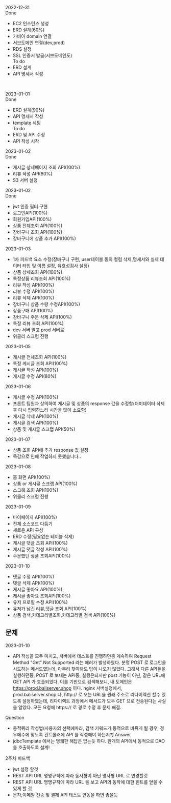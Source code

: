 2022-12-31<br>
Done
- EC2 인스턴스 생성
- ERD 설계(60%)
- 가비아 domain 연결
- 서브도메인 연결(dev,prod)
- RDS 설정
- SSL 인증서 발급(서브도메인도)<br>
To do
- ERD 설계 
- API 명세서 작성
<br>

2023-01-01<br>
Done
- ERD 설계(90%)
- API 명세서 작성
- template 세팅<br>
To do
- ERD 및 API 수정
- API 작성 시작<br>

2023-01-02<br>
Done
- 게시글 상세페이지 조회 API(100%)
- 리뷰 작성 API(80%)
- S3 서버 설정

2023-01-02<br>
Done
- jwt 인증 필터 구현
- 로그인API(100%)
- 회원가입API(100%)
- 상품 전체조회 API(100%)
- 장바구니 조회 API(100%)
- 장바구니에 상품 추가 API(100%)

2023-01-03<br>
- 1차 피드백 요소 수정(장바구니 구현, user테이블 동의 컬럼 삭제,명세서와 실제 데이터 타입 및 이름 설정, 유효성검사 설정)
- 상품 상세조회 API(100%)
- 특정상품 리뷰조회 API(100%)
- 리뷰 작성 API(100%)
- 리뷰 수정 API(100%)
- 리뷰 삭제 API(100%)
- 장바구니 상품 수량 수정API(100%)
- 상품구매 API(100%)
- 장바구니 주문 삭제 API(100%)
- 특정 리뷰 조회 API(100%)
- dev 서버 말고 prod 서버로 
- 위클리 스크럼 진행

2023-01-05<br>
- 게시글 전체조회 API(100%)
- 특정 게시글 조회 API(100%)
- 게시글 작성 API(100%)
- 게시글 수정 API(80%)

2023-01-06<br>
- 게시글 수정 API(100%)
- 프론트 팀원과 상의하여 게시글 및 상품의 response 값을 수정함(더미데이터 삭제 후 다시 입력하느라 시간을 많이 소요함)
- 게시글 삭제 API(100%)
- 게시글 검색 API(100%)
- 상품 및 게시글 스크랩 API(50%)

2023-01-07<br>
- 상품 조회 API에 추가 response 값 설정
- 독감으로 인해 작업하지 못했습니다..

2023-01-08<br>
- 홈 화면 API(100%)
- 상품 or 게시글 스크랩 API(100%)
- 스크북 조회 API(100%)
- 위클리 스크럼 진행

2023-01-09<br>
- 마이페이지 API(100%)
- 전체 소스코드 다듬기
- 새로운 API 구성
- ERD 수정(필요없는 테이블 삭제)
- 게시글 댓글 조회 API(100%)
- 게시글 댓글 작성 API(100%)
- 주문했던 상품 조회API(100%)

2023-01-10<br>
- 댓글 수정 API(100%)
- 댓글 삭제 API(100%)
- 게시글 좋아요 API(100%)
- 게시글 좋아요 조회API(100%)
- 유저 프로필 수정 API(100%)
- 유저가 남긴 리뷰,댓글 조회 API(100%)
- 상품 검색,카테고리별조회,카테고리별 검색 API(100%)


## 문제
2023-01-10
- API 작성을 모두 마치고, 서버에서 테스트를 진행하던중 계속하여 Request Method "Get" Not Supported 라는 에러가 발생하였다.
분명 POST 로 로그인을 시도하는 메서드였는데, 아무리 찾아봐도 답이 나오지 않았다. 그래서 다른 API들을 실행하던중, POST 로 보내는
API중, 실행은되지만 post 기능이 아닌, 같은 URL에 GET API 가 호출되었다. 이를 기반으로 검색해보니, 내 도메인은 https://prod.baliserver.shop
이다. nginx 서버설정에서, prod.baliserver.shop 나, http:// 로 오는 URL을 원래 주소로 리다이렉션 할수 있도록 설정하였는데,
리다이렉트 과정에서 메서드가 모두 GET 으로 전송된다는 사실을 알았다. 모든 요청에 https:// 로 경로 수정 후 문제 해결.

Question
- 동적쿼리 작성법(사용자의 선택에따라, 검색 키워드가 동적으로 바뀌게 될 경우, 경우에수에 맞도록 컨트롤러에 API 를 작성해야 하는지?)
Answer 
- jdbcTemplate 에서는 명쾌한 해답은 없는듯 하다. 한개의 API에서 동적으로 DAO 를 호출하도록 설계!


2주차 피드백
- jwt 설정 할것
- REST API URL 명명규칙에 따라 동사형이 아닌 명사형 URL 로 변경할것
- REST API URL 명명규칙에 따라 URL 을 보고 API의 동작에 대한 힌트를 얻을 수 있게 할 것
- 문자,이메일 전송 및 결제 API 테스트 연동을 하면 좋을듯
